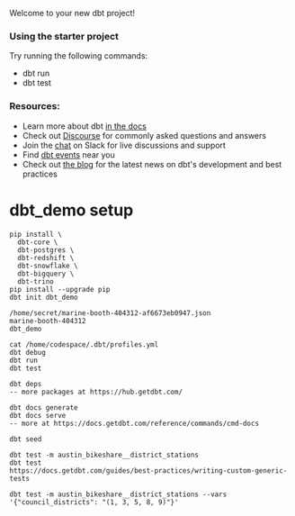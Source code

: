 Welcome to your new dbt project!

### Using the starter project

Try running the following commands:
- dbt run
- dbt test


### Resources:
- Learn more about dbt [in the docs](https://docs.getdbt.com/docs/introduction)
- Check out [Discourse](https://discourse.getdbt.com/) for commonly asked questions and answers
- Join the [chat](https://community.getdbt.com/) on Slack for live discussions and support
- Find [dbt events](https://events.getdbt.com) near you
- Check out [the blog](https://blog.getdbt.com/) for the latest news on dbt's development and best practices



# dbt_demo setup

```
pip install \
  dbt-core \
  dbt-postgres \
  dbt-redshift \
  dbt-snowflake \
  dbt-bigquery \
  dbt-trino
pip install --upgrade pip
dbt init dbt_demo

/home/secret/marine-booth-404312-af6673eb0947.json
marine-booth-404312
dbt_demo

cat /home/codespace/.dbt/profiles.yml
dbt debug
dbt run
dbt test

dbt deps
-- more packages at https://hub.getdbt.com/

dbt docs generate
dbt docs serve
-- more at https://docs.getdbt.com/reference/commands/cmd-docs

dbt seed

dbt test -m austin_bikeshare__district_stations
dbt test
https://docs.getdbt.com/guides/best-practices/writing-custom-generic-tests

dbt test -m austin_bikeshare__district_stations --vars '{"council_districts": "(1, 3, 5, 8, 9)"}'
```